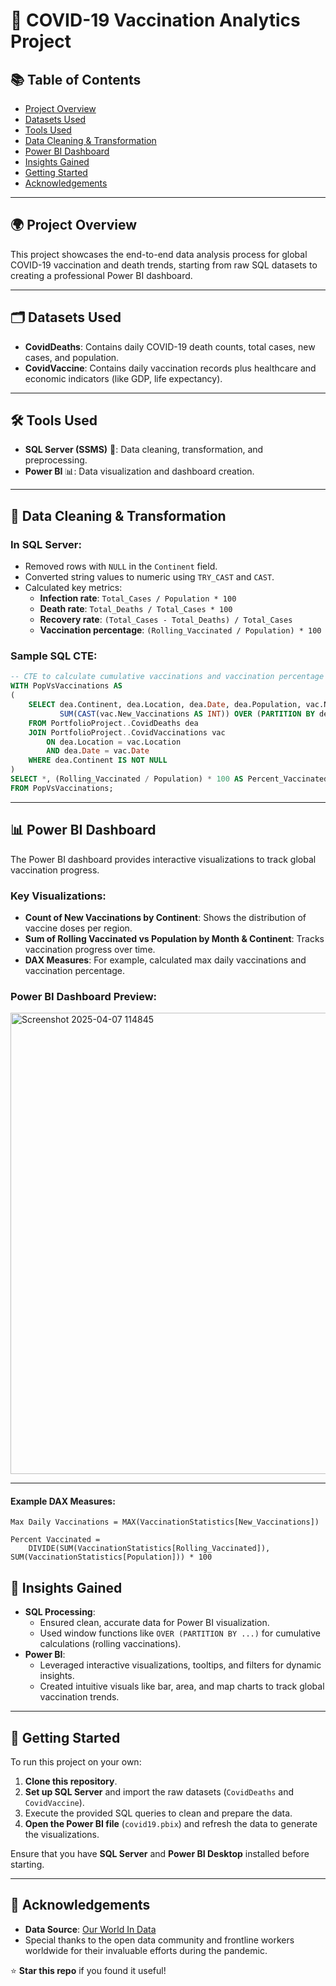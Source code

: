 
# 💉 COVID-19 Vaccination Analytics Project

## 📚 Table of Contents
- [Project Overview](#project-overview)
- [Datasets Used](#datasets-used)
- [Tools Used](#tools-used)
- [Data Cleaning & Transformation](#data-cleaning--transformation)
- [Power BI Dashboard](#power-bi-dashboard)
- [Insights Gained](#insights-gained)
- [Getting Started](#getting-started)
- [Acknowledgements](#acknowledgements)


---

## 🌍 Project Overview

This project showcases the end-to-end data analysis process for global COVID-19 vaccination and death trends, starting from raw SQL datasets to creating a professional Power BI dashboard.

---

## 🗂️ Datasets Used

- **CovidDeaths**: Contains daily COVID-19 death counts, total cases, new cases, and population.
- **CovidVaccine**: Contains daily vaccination records plus healthcare and economic indicators (like GDP, life expectancy).

---

## 🛠️ Tools Used

- **SQL Server (SSMS)** 🧠: Data cleaning, transformation, and preprocessing.
- **Power BI** 📊: Data visualization and dashboard creation.

---

## 🧼 Data Cleaning & Transformation

### In SQL Server:
- Removed rows with `NULL` in the `Continent` field.
- Converted string values to numeric using `TRY_CAST` and `CAST`.
- Calculated key metrics:
  - **Infection rate**: `Total_Cases / Population * 100`
  - **Death rate**: `Total_Deaths / Total_Cases * 100`
  - **Recovery rate**: `(Total_Cases - Total_Deaths) / Total_Cases`
  - **Vaccination percentage**: `(Rolling_Vaccinated / Population) * 100`

### Sample SQL CTE:
```sql
-- CTE to calculate cumulative vaccinations and vaccination percentage
WITH PopVsVaccinations AS
(
    SELECT dea.Continent, dea.Location, dea.Date, dea.Population, vac.New_Vaccinations,
           SUM(CAST(vac.New_Vaccinations AS INT)) OVER (PARTITION BY dea.Location ORDER BY dea.Location, dea.Date) AS Rolling_Vaccinated
    FROM PortfolioProject..CovidDeaths dea
    JOIN PortfolioProject..CovidVaccinations vac
        ON dea.Location = vac.Location
        AND dea.Date = vac.Date
    WHERE dea.Continent IS NOT NULL
)
SELECT *, (Rolling_Vaccinated / Population) * 100 AS Percent_Vaccinated
FROM PopVsVaccinations;

```

---

## 📊 Power BI Dashboard

The Power BI dashboard provides interactive visualizations to track global vaccination progress.

### Key Visualizations:
- **Count of New Vaccinations by Continent**: Shows the distribution of vaccine doses per region.
- **Sum of Rolling Vaccinated vs Population by Month & Continent**: Tracks vaccination progress over time.
- **DAX Measures**: For example, calculated max daily vaccinations and vaccination percentage.



### Power BI Dashboard Preview:
<img width="738" alt="Screenshot 2025-04-07 114845" src="https://github.com/user-attachments/assets/f7dc4186-5290-42e4-aa48-e79e95c52e83" />

---
#### Example DAX Measures:
```dax
Max Daily Vaccinations = MAX(VaccinationStatistics[New_Vaccinations])

Percent Vaccinated = 
    DIVIDE(SUM(VaccinationStatistics[Rolling_Vaccinated]), SUM(VaccinationStatistics[Population])) * 100
```

## 🧠 Insights Gained

- **SQL Processing**: 
  - Ensured clean, accurate data for Power BI visualization.
  - Used window functions like `OVER (PARTITION BY ...)` for cumulative calculations (rolling vaccinations).
- **Power BI**:
  - Leveraged interactive visualizations, tooltips, and filters for dynamic insights.
  - Created intuitive visuals like bar, area, and map charts to track global vaccination trends.

---

## 🚀 Getting Started

To run this project on your own:

1. **Clone this repository**.
2. **Set up SQL Server** and import the raw datasets (`CovidDeaths` and `CovidVaccine`).
3. Execute the provided SQL queries to clean and prepare the data.
4. **Open the Power BI file** (`covid19.pbix`) and refresh the data to generate the visualizations.
   
Ensure that you have **SQL Server** and **Power BI Desktop** installed before starting.

---

## 🙌 Acknowledgements

- **Data Source**: [Our World In Data](https://ourworldindata.org/covid-vaccinations)
- Special thanks to the open data community and frontline workers worldwide for their invaluable efforts during the pandemic.

⭐ **Star this repo** if you found it useful!
```
